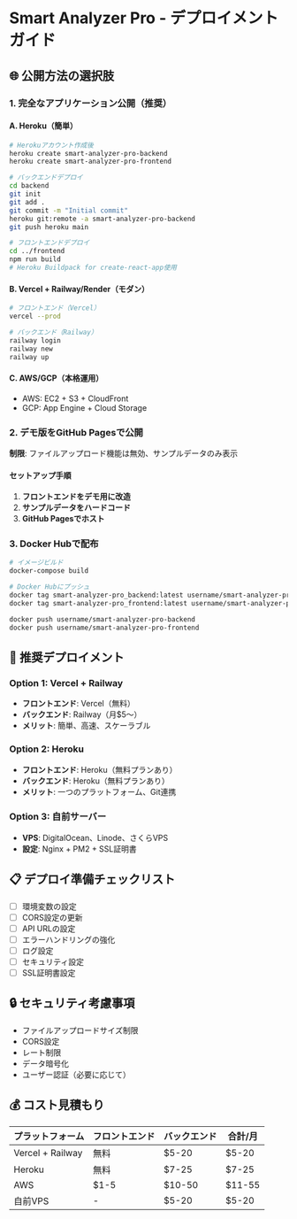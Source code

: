 # Smart Analyzer Pro - デプロイメントガイド

## 🌐 公開方法の選択肢

### 1. 完全なアプリケーション公開（推奨）

#### A. Heroku（簡単）
```bash
# Herokuアカウント作成後
heroku create smart-analyzer-pro-backend
heroku create smart-analyzer-pro-frontend

# バックエンドデプロイ
cd backend
git init
git add .
git commit -m "Initial commit"
heroku git:remote -a smart-analyzer-pro-backend
git push heroku main

# フロントエンドデプロイ
cd ../frontend
npm run build
# Heroku Buildpack for create-react-app使用
```

#### B. Vercel + Railway/Render（モダン）
```bash
# フロントエンド（Vercel）
vercel --prod

# バックエンド（Railway）
railway login
railway new
railway up
```

#### C. AWS/GCP（本格運用）
- AWS: EC2 + S3 + CloudFront
- GCP: App Engine + Cloud Storage

### 2. デモ版をGitHub Pagesで公開

**制限**: ファイルアップロード機能は無効、サンプルデータのみ表示

#### セットアップ手順

1. **フロントエンドをデモ用に改造**
2. **サンプルデータをハードコード**
3. **GitHub Pagesでホスト**

### 3. Docker Hubで配布

```bash
# イメージビルド
docker-compose build

# Docker Hubにプッシュ
docker tag smart-analyzer-pro_backend:latest username/smart-analyzer-pro-backend
docker tag smart-analyzer-pro_frontend:latest username/smart-analyzer-pro-frontend

docker push username/smart-analyzer-pro-backend
docker push username/smart-analyzer-pro-frontend
```

## 🚀 推奨デプロイメント

### Option 1: Vercel + Railway
- **フロントエンド**: Vercel（無料）
- **バックエンド**: Railway（月$5〜）
- **メリット**: 簡単、高速、スケーラブル

### Option 2: Heroku
- **フロントエンド**: Heroku（無料プランあり）
- **バックエンド**: Heroku（無料プランあり）
- **メリット**: 一つのプラットフォーム、Git連携

### Option 3: 自前サーバー
- **VPS**: DigitalOcean、Linode、さくらVPS
- **設定**: Nginx + PM2 + SSL証明書

## 📋 デプロイ準備チェックリスト

- [ ] 環境変数の設定
- [ ] CORS設定の更新
- [ ] API URLの設定
- [ ] エラーハンドリングの強化
- [ ] ログ設定
- [ ] セキュリティ設定
- [ ] SSL証明書設定

## 🔒 セキュリティ考慮事項

- ファイルアップロードサイズ制限
- CORS設定
- レート制限
- データ暗号化
- ユーザー認証（必要に応じて）

## 💰 コスト見積もり

| プラットフォーム | フロントエンド | バックエンド | 合計/月 |
|------------------|----------------|--------------|---------|
| Vercel + Railway | 無料 | $5-20 | $5-20 |
| Heroku | 無料 | $7-25 | $7-25 |
| AWS | $1-5 | $10-50 | $11-55 |
| 自前VPS | - | $5-20 | $5-20 |